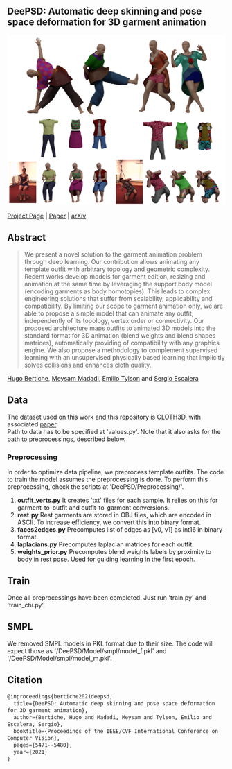 ## DeePSD: Automatic deep skinning and pose space deformation for 3D garment animation

<img src="https://raw.githubusercontent.com/hbertiche/hbertiche.github.io/main/imgs/publications/DeePSD.png">

<a href="https://hbertiche.github.io/DeePSD">Project Page</a> | <a href="https://openaccess.thecvf.com/content/ICCV2021/html/Bertiche_DeePSD_Automatic_Deep_Skinning_and_Pose_Space_Deformation_for_3D_ICCV_2021_paper.html">Paper</a> | <a href="https://arxiv.org/abs/2009.02715">arXiv</a>

## Abstract
>
>
>We present a novel solution to the garment animation problem through deep learning. Our contribution allows animating any template outfit with arbitrary topology and geometric complexity. Recent works develop models for garment edition, resizing and animation at the same time by leveraging the support body model (encoding garments as body homotopies). This leads to complex engineering solutions that suffer from scalability, applicability and compatibility. By limiting our scope to garment animation only, we are able to propose a simple model that can animate any outfit, independently of its topology, vertex order or connectivity. Our proposed architecture maps outfits to animated 3D models into the standard format for 3D animation (blend weights and blend shapes matrices), automatically providing of compatibility with any graphics engine. We also propose a methodology to complement supervised learning with an unsupervised physically based learning that implicitly solves collisions and enhances cloth quality.

<a href="mailto:hugo_bertiche@hotmail.com">Hugo Bertiche</a>, <a href="mailto:mmadadi@cvc.uab.cat">Meysam Madadi</a>, <a href="mailto:emilio.tyl@gmail.com">Emilio Tylson</a> and <a href="https://sergioescalera.com/">Sergio Escalera</a>

## Data
The dataset used on this work and this repository is <a href="http://chalearnlap.cvc.uab.es/dataset/38/description/">CLOTH3D</a>, with associated <a href="https://arxiv.org/abs/1912.02792">paper</a>.
<br>
Path to data has to be specified at 'values.py'. Note that it also asks for the path to preprocessings, described below.

### Preprocessing
In order to optimize data pipeline, we preprocess template outfits. The code to train the model assumes the preprocessing is done.
To perform this preprocessing, check the scripts at 'DeePSD/Preprocessing/'.
<ol>
  <li><b>outfit_verts.py</b> It creates 'txt' files for each sample. It relies on this for garment-to-outfit and outfit-to-garment conversions.</li>
  <li><b>rest.py</b> Rest garments are stored in OBJ files, which are encoded in ASCII. To increase efficiency, we convert this into binary format.</li>
  <li><b>faces2edges.py</b> Precomputes list of edges as [v0, v1] as int16 in binary format.</li>
  <li><b>laplacians.py</b> Precomputes laplacian matrices for each outfit.</li>
  <li><b>weights_prior.py</b> Precomputes blend weights labels by proximity to body in rest pose. Used for guiding learning in the first epoch.</li>
</ol>

## Train
Once all preprocessings have been completed. Just run 'train.py' and 'train_chi.py'.

## SMPL
We removed SMPL models in PKL format due to their size. The code will expect those as '/DeePSD/Model/smpl/model_f.pkl' and '/DeePSD/Model/smpl/model_m.pkl'.

## Citation
```
@inproceedings{bertiche2021deepsd,
  title={DeePSD: Automatic deep skinning and pose space deformation for 3D garment animation},
  author={Bertiche, Hugo and Madadi, Meysam and Tylson, Emilio and Escalera, Sergio},
  booktitle={Proceedings of the IEEE/CVF International Conference on Computer Vision},
  pages={5471--5480},
  year={2021}
}
```
